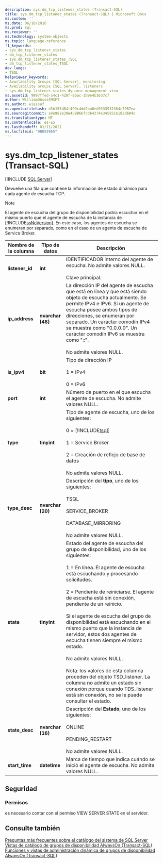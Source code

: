 ```yaml
---
description: sys.dm_tcp_listener_states (Transact-SQL)
title: sys.dm_tcp_listener_states (Transact-SQL) | Microsoft Docs
ms.custom: ''
ms.date: 06/10/2016
ms.prod: sql
ms.reviewer: ''
ms.technology: system-objects
ms.topic: language-reference
f1_keywords:
- sys.dm_tcp_listener_states
- dm_tcp_listener_states
- sys.dm_tcp_listener_states_TSQL
- dm_tcp_listener_states_TSQL
dev_langs:
- TSQL
helpviewer_keywords:
- Availability Groups [SQL Server], monitoring
- Availability Groups [SQL Server], listeners
- sys.dm_tcp_listener_states dynamic management view
ms.assetid: 9997ffed-a4c1-428f-8bac-3b9e4b16d7cf
author: WilliamDAssafMSFT
ms.author: wiassaf
ms.openlocfilehash: d3b155d84f499c4dd2ba8ed9333932364c7957ea
ms.sourcegitcommit: a9e982e30e458866fcd64374e3458516182d604c
ms.translationtype: MT
ms.contentlocale: es-ES
ms.lasthandoff: 01/11/2021
ms.locfileid: "98093965"
---
```

# <a name="sysdm_tcp_listener_states-transact-sql"></a>sys.dm_tcp_listener_states (Transact-SQL)
[!INCLUDE [SQL Server](../../includes/applies-to-version/sqlserver.md)]

  Devuelve una fila que contiene la información de estado dinámico para cada agente de escucha TCP.  
  
> [!NOTE]
> El agente de escucha del grupo de disponibilidad podría escuchar en el mismo puerto que el agente de escucha de la instancia de [!INCLUDE[ssNoVersion](../../includes/ssnoversion-md.md)]. En este caso, los agentes de escucha se enumeran por separado, como en el caso de un agente de escucha de Service Broker.  
  
|Nombre de la columna|Tipo de datos|Descripción|  
|-----------------|---------------|-----------------|  
|**listener_id**|**int**|IDENTIFICADOR interno del agente de escucha. No admite valores NULL.<br /><br /> Clave principal.|  
|**ip_address**|**nvarchar (48)**|La dirección IP del agente de escucha que está en línea y que está siendo objeto de escucha actualmente. Se permite IPv4 e IPv6. Si un agente de escucha posee ambos tipos de direcciones, se enumeran por separado. Un carácter comodín IPv4 se muestra como "0.0.0.0". Un carácter comodín IPv6 se muestra como "::".<br /><br /> No admite valores NULL.|  
|**is_ipv4**|**bit**|Tipo de dirección IP<br /><br /> 1 = IPv4<br /><br /> 0 = IPv6|  
|**port**|**int**|Número de puerto en el que escucha el agente de escucha. No admite valores NULL.|  
|**type**|**tinyint**|Tipo de agente de escucha, uno de los siguientes:<br /><br /> 0 = [!INCLUDE[tsql](../../includes/tsql-md.md)]<br /><br /> 1 = Service Broker<br /><br /> 2 = Creación de reflejo de base de datos<br /><br /> No admite valores NULL.|  
|**type_desc**|**nvarchar (20)**|Descripción del **tipo**, uno de los siguientes:<br /><br /> TSQL<br /><br /> SERVICE_BROKER<br /><br /> DATABASE_MIRRORING<br /><br /> No admite valores NULL.|  
|**state**|**tinyint**|Estado del agente de escucha del grupo de disponibilidad, uno de los siguientes:<br /><br /> 1 = En línea. El agente de escucha está escuchando y procesando solicitudes.<br /><br /> 2 = Pendiente de reiniciarse. El agente de escucha está sin conexión, pendiente de un reinicio.<br /><br /> Si el agente de escucha del grupo de disponibilidad está escuchando en el mismo puerto que la instancia de servidor, estos dos agentes de escucha tienen siempre el mismo estado.<br /><br /> No admite valores NULL.<br /><br /> Nota: los valores de esta columna proceden del objeto TSD_listener. La columna no admite un estado sin conexión porque cuando TDS_listener está sin conexión, no se le puede consultar el estado.|  
|**state_desc**|**nvarchar (16)**|Descripción del **Estado**, uno de los siguientes:<br /><br /> ONLINE<br /><br /> PENDING_RESTART<br /><br /> No admite valores NULL.|  
|**start_time**|**datetime**|Marca de tiempo que indica cuándo se inició el agente de escucha. No admite valores NULL.|  
  
## <a name="security"></a>Seguridad  
  
### <a name="permissions"></a>Permisos  
 es necesario contar con el permiso VIEW SERVER STATE en el servidor.  
  
## <a name="see-also"></a>Consulte también  
 [Preguntas más frecuentes sobre el catálogo del sistema de SQL Server](../../relational-databases/system-catalog-views/querying-the-sql-server-system-catalog-faq.md)   
 [Vistas de catálogo de grupos de disponibilidad AlwaysOn &#40;Transact-SQL&#41;](../../relational-databases/system-catalog-views/always-on-availability-groups-catalog-views-transact-sql.md)   
 [Funciones y vistas de administración dinámica de grupos de disponibilidad AlwaysOn &#40;Transact-SQL&#41;](../../relational-databases/system-dynamic-management-views/always-on-availability-groups-dynamic-management-views-functions.md)  
  
  
